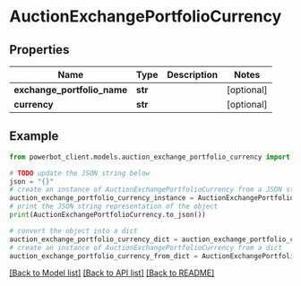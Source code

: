 # AuctionExchangePortfolioCurrency


## Properties

Name | Type | Description | Notes
------------ | ------------- | ------------- | -------------
**exchange_portfolio_name** | **str** |  | [optional] 
**currency** | **str** |  | [optional] 

## Example

```python
from powerbot_client.models.auction_exchange_portfolio_currency import AuctionExchangePortfolioCurrency

# TODO update the JSON string below
json = "{}"
# create an instance of AuctionExchangePortfolioCurrency from a JSON string
auction_exchange_portfolio_currency_instance = AuctionExchangePortfolioCurrency.from_json(json)
# print the JSON string representation of the object
print(AuctionExchangePortfolioCurrency.to_json())

# convert the object into a dict
auction_exchange_portfolio_currency_dict = auction_exchange_portfolio_currency_instance.to_dict()
# create an instance of AuctionExchangePortfolioCurrency from a dict
auction_exchange_portfolio_currency_from_dict = AuctionExchangePortfolioCurrency.from_dict(auction_exchange_portfolio_currency_dict)
```
[[Back to Model list]](../README.md#documentation-for-models) [[Back to API list]](../README.md#documentation-for-api-endpoints) [[Back to README]](../README.md)


